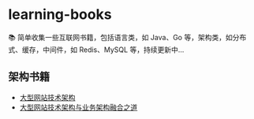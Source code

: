 # learning-books

📚 简单收集一些互联网书籍，包括语言类，如 Java、Go 等，架构类，如分布式、缓存，中间件，如 Redis、MySQL 等，持续更新中...

## 架构书籍

- [大型网站技术架构](./arch/大型网站技术架构.epub)
- [大型网站技术架构与业务架构融合之道](./arch/大型网站技术架构与业务架构融合之道.pdf)
